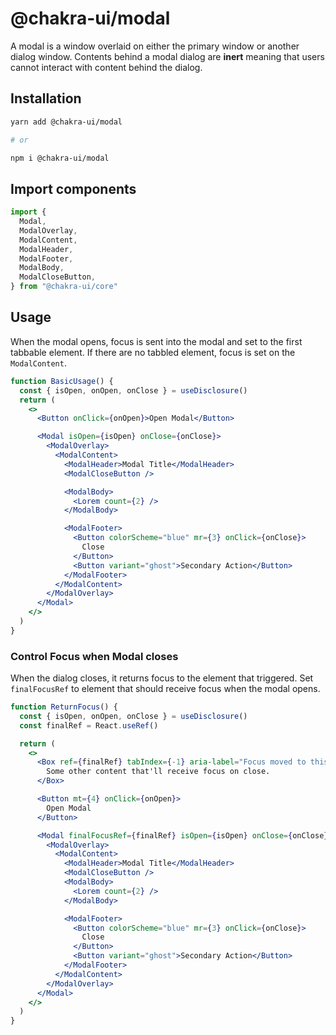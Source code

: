 # @chakra-ui/modal

A modal is a window overlaid on either the primary window or another dialog
window. Contents behind a modal dialog are **inert** meaning that users cannot
interact with content behind the dialog.

## Installation

```sh
yarn add @chakra-ui/modal

# or

npm i @chakra-ui/modal
```

## Import components

```jsx
import {
  Modal,
  ModalOverlay,
  ModalContent,
  ModalHeader,
  ModalFooter,
  ModalBody,
  ModalCloseButton,
} from "@chakra-ui/core"
```

## Usage

When the modal opens, focus is sent into the modal and set to the first tabbable
element. If there are no tabbled element, focus is set on the `ModalContent`.

```jsx
function BasicUsage() {
  const { isOpen, onOpen, onClose } = useDisclosure()
  return (
    <>
      <Button onClick={onOpen}>Open Modal</Button>

      <Modal isOpen={isOpen} onClose={onClose}>
        <ModalOverlay>
          <ModalContent>
            <ModalHeader>Modal Title</ModalHeader>
            <ModalCloseButton />

            <ModalBody>
              <Lorem count={2} />
            </ModalBody>

            <ModalFooter>
              <Button colorScheme="blue" mr={3} onClick={onClose}>
                Close
              </Button>
              <Button variant="ghost">Secondary Action</Button>
            </ModalFooter>
          </ModalContent>
        </ModalOverlay>
      </Modal>
    </>
  )
}
```

### Control Focus when Modal closes

When the dialog closes, it returns focus to the element that triggered. Set
`finalFocusRef` to element that should receive focus when the modal opens.

```jsx
function ReturnFocus() {
  const { isOpen, onOpen, onClose } = useDisclosure()
  const finalRef = React.useRef()

  return (
    <>
      <Box ref={finalRef} tabIndex={-1} aria-label="Focus moved to this box">
        Some other content that'll receive focus on close.
      </Box>

      <Button mt={4} onClick={onOpen}>
        Open Modal
      </Button>

      <Modal finalFocusRef={finalRef} isOpen={isOpen} onClose={onClose}>
        <ModalOverlay>
          <ModalContent>
            <ModalHeader>Modal Title</ModalHeader>
            <ModalCloseButton />
            <ModalBody>
              <Lorem count={2} />
            </ModalBody>

            <ModalFooter>
              <Button colorScheme="blue" mr={3} onClick={onClose}>
                Close
              </Button>
              <Button variant="ghost">Secondary Action</Button>
            </ModalFooter>
          </ModalContent>
        </ModalOverlay>
      </Modal>
    </>
  )
}
```
